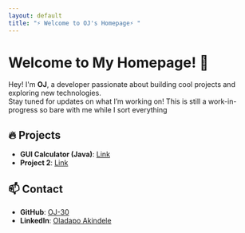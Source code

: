 ```yaml
---
layout: default
title: "⚡ Welcome to OJ's Homepage⚡ "
---
```


# Welcome to My Homepage! 🚀

Hey! I'm **OJ**, a developer passionate about building cool projects and exploring new technologies.  
Stay tuned for updates on what I’m working on!
This is still a work-in-progress so bare with me while I sort everything

## 🔥 Projects
- **GUI Calculator (Java)**: [Link](https://github.com/OJ-30/OJ-30Calculator)
- **Project 2**: [Link](#)

## 📫 Contact
- **GitHub**: [OJ-30](https://github.com/OJ-30)
- **LinkedIn**: [Oladapo Akindele](https://www.linkedin.com/in/oladapo-akindele/)
